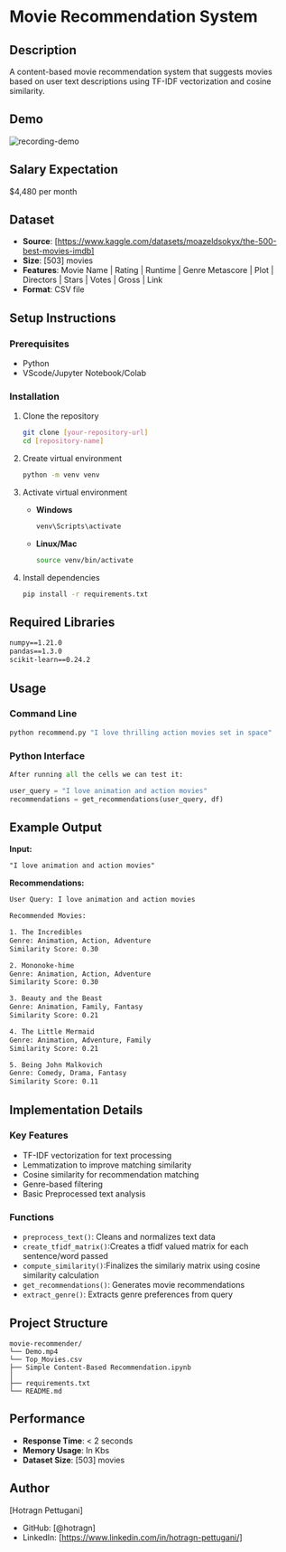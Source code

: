 # Movie Recommendation System

## Description
A content-based movie recommendation system that suggests movies based on user text descriptions using TF-IDF vectorization and cosine similarity.

## Demo

![recording-demo](https://github.com/user-attachments/assets/1f07e6b6-434f-457a-99c7-8d1bbfea0f79)

## Salary Expectation
$4,480 per month

## Dataset
- **Source**: [https://www.kaggle.com/datasets/moazeldsokyx/the-500-best-movies-imdb]
- **Size**: [503] movies
- **Features**: Movie Name |	Rating |	Runtime |	Genre	Metascore |	Plot |	Directors |	Stars |	Votes |	Gross |	Link
- **Format**: CSV file

## Setup Instructions

### Prerequisites
- Python 
- VScode/Jupyter Notebook/Colab

### Installation
1. Clone the repository
   ```sh
   git clone [your-repository-url]
   cd [repository-name]
   ```

2. Create virtual environment
   ```sh
   python -m venv venv
   ```

3. Activate virtual environment
   - **Windows**
     ```sh
     venv\Scripts\activate
     ```
   - **Linux/Mac**
     ```sh
     source venv/bin/activate
     ```

4. Install dependencies
   ```sh
   pip install -r requirements.txt
   ```

## Required Libraries
```txt
numpy==1.21.0
pandas==1.3.0
scikit-learn==0.24.2
```

## Usage

### Command Line
```sh
python recommend.py "I love thrilling action movies set in space"
```

### Python Interface
```python
After running all the cells we can test it:

user_query = "I love animation and action movies"
recommendations = get_recommendations(user_query, df)
```

## Example Output
**Input:**
```txt
"I love animation and action movies"
```

**Recommendations:**
```txt
User Query: I love animation and action movies

Recommended Movies:

1. The Incredibles
Genre: Animation, Action, Adventure
Similarity Score: 0.30

2. Mononoke-hime
Genre: Animation, Action, Adventure
Similarity Score: 0.30

3. Beauty and the Beast
Genre: Animation, Family, Fantasy
Similarity Score: 0.21

4. The Little Mermaid
Genre: Animation, Adventure, Family
Similarity Score: 0.21

5. Being John Malkovich
Genre: Comedy, Drama, Fantasy
Similarity Score: 0.11
```

## Implementation Details

### Key Features
- TF-IDF vectorization for text processing
- Lemmatization to improve matching similarity
- Cosine similarity for recommendation matching
- Genre-based filtering
- Basic Preprocessed text analysis

### Functions
- `preprocess_text()`: Cleans and normalizes text data
- `create_tfidf_matrix()`:Creates a tfidf valued matrix for each sentence/word passed
- `compute_similarity()`:Finalizes the similariy matrix using cosine similarity calculation
- `get_recommendations()`: Generates movie recommendations
- `extract_genre()`: Extracts genre preferences from query

## Project Structure
```
movie-recommender/
└── Demo.mp4
└── Top_Movies.csv
├── Simple Content-Based Recommendation.ipynb
│  
├── requirements.txt
└── README.md
```

## Performance
- **Response Time**: < 2 seconds
- **Memory Usage**: In Kbs
- **Dataset Size**: [503] movies

## Author
[Hotragn Pettugani]
- GitHub: [@hotragn]
- LinkedIn: [https://www.linkedin.com/in/hotragn-pettugani/]

